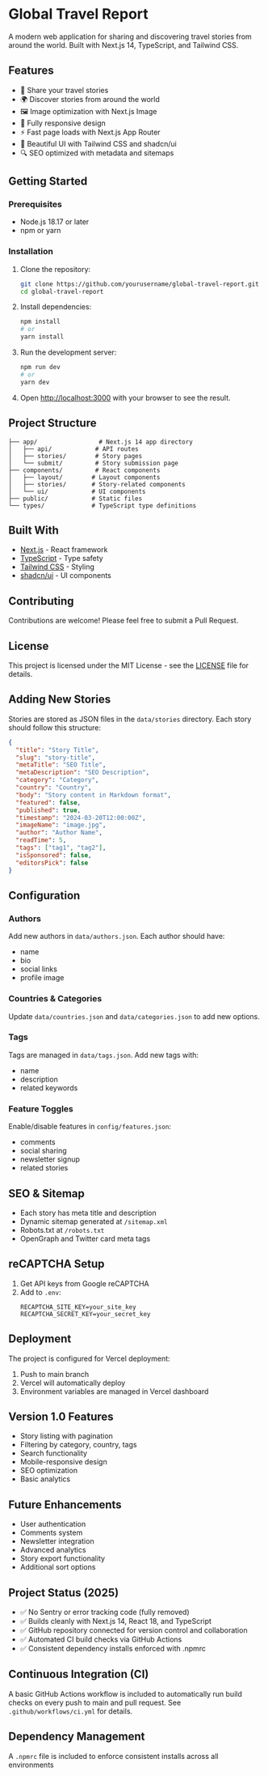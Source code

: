 # Global Travel Report

A modern web application for sharing and discovering travel stories from around the world. Built with Next.js 14, TypeScript, and Tailwind CSS.

## Features

- 📝 Share your travel stories
- 🌍 Discover stories from around the world
- 🖼️ Image optimization with Next.js Image
- 📱 Fully responsive design
- ⚡ Fast page loads with Next.js App Router
- 🎨 Beautiful UI with Tailwind CSS and shadcn/ui
- 🔍 SEO optimized with metadata and sitemaps

## Getting Started

### Prerequisites

- Node.js 18.17 or later
- npm or yarn

### Installation

1. Clone the repository:
   ```bash
   git clone https://github.com/yourusername/global-travel-report.git
   cd global-travel-report
   ```

2. Install dependencies:
   ```bash
   npm install
   # or
   yarn install
   ```

3. Run the development server:
   ```bash
   npm run dev
   # or
   yarn dev
   ```

4. Open [http://localhost:3000](http://localhost:3000) with your browser to see the result.

## Project Structure

```
├── app/                 # Next.js 14 app directory
│   ├── api/            # API routes
│   ├── stories/        # Story pages
│   └── submit/         # Story submission page
├── components/         # React components
│   ├── layout/        # Layout components
│   ├── stories/       # Story-related components
│   └── ui/            # UI components
├── public/            # Static files
└── types/             # TypeScript type definitions
```

## Built With

- [Next.js](https://nextjs.org/) - React framework
- [TypeScript](https://www.typescriptlang.org/) - Type safety
- [Tailwind CSS](https://tailwindcss.com/) - Styling
- [shadcn/ui](https://ui.shadcn.com/) - UI components

## Contributing

Contributions are welcome! Please feel free to submit a Pull Request.

## License

This project is licensed under the MIT License - see the [LICENSE](LICENSE) file for details.

## Adding New Stories

Stories are stored as JSON files in the `data/stories` directory. Each story should follow this structure:

```json
{
  "title": "Story Title",
  "slug": "story-title",
  "metaTitle": "SEO Title",
  "metaDescription": "SEO Description",
  "category": "Category",
  "country": "Country",
  "body": "Story content in Markdown format",
  "featured": false,
  "published": true,
  "timestamp": "2024-03-20T12:00:00Z",
  "imageName": "image.jpg",
  "author": "Author Name",
  "readTime": 5,
  "tags": ["tag1", "tag2"],
  "isSponsored": false,
  "editorsPick": false
}
```

## Configuration

### Authors
Add new authors in `data/authors.json`. Each author should have:
- name
- bio
- social links
- profile image

### Countries & Categories
Update `data/countries.json` and `data/categories.json` to add new options.

### Tags
Tags are managed in `data/tags.json`. Add new tags with:
- name
- description
- related keywords

### Feature Toggles
Enable/disable features in `config/features.json`:
- comments
- social sharing
- newsletter signup
- related stories

## SEO & Sitemap

- Each story has meta title and description
- Dynamic sitemap generated at `/sitemap.xml`
- Robots.txt at `/robots.txt`
- OpenGraph and Twitter card meta tags

## reCAPTCHA Setup

1. Get API keys from Google reCAPTCHA
2. Add to `.env`:
   ```
   RECAPTCHA_SITE_KEY=your_site_key
   RECAPTCHA_SECRET_KEY=your_secret_key
   ```

## Deployment

The project is configured for Vercel deployment:

1. Push to main branch
2. Vercel will automatically deploy
3. Environment variables are managed in Vercel dashboard

## Version 1.0 Features

- Story listing with pagination
- Filtering by category, country, tags
- Search functionality
- Mobile-responsive design
- SEO optimization
- Basic analytics

## Future Enhancements

- User authentication
- Comments system
- Newsletter integration
- Advanced analytics
- Story export functionality
- Additional sort options

## Project Status (2025)

- ✅ No Sentry or error tracking code (fully removed)
- ✅ Builds cleanly with Next.js 14, React 18, and TypeScript
- ✅ GitHub repository connected for version control and collaboration
- ✅ Automated CI build checks via GitHub Actions
- ✅ Consistent dependency installs enforced with .npmrc

## Continuous Integration (CI)

A basic GitHub Actions workflow is included to automatically run build checks on every push to main and pull request. See `.github/workflows/ci.yml` for details.

## Dependency Management

A `.npmrc` file is included to enforce consistent installs across all environments 